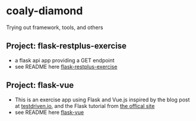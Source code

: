 # coaly-diamond

Trying out framework, tools, and others

## Project: flask-restplus-exercise
- a flask api app providing a GET endpoint
- see README here [flask-restplus-exercise](https://github.com/mingtung/coaly-diamond/tree/master/flask-restplus-exercise)

## Project: flask-vue
- This is an exercise app using Flask and Vue.js inspired by the blog post at [testdriven.io](https://testdriven.io/blog/developing-a-single-page-app-with-flask-and-vuejs/#vue-setup), and the Flask tutorial from [the offical site](http://flask.pocoo.org/docs/1.0/tutorial/)
- see README here [flask-vue](https://github.com/mingtung/coaly-diamond/tree/master/flask-vue)
